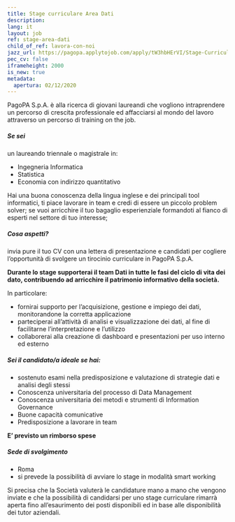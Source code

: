 ```yaml
---
title: Stage curriculare Area Dati
description:
lang: it
layout: job
ref: stage-area-dati
child_of_ref: lavora-con-noi
jazz_url: https://pagopa.applytojob.com/apply/tW3hbHErVI/Stage-Curriculare-Area-Dati
pec_cv: false
iframeheight: 2000
is_new: true
metadata:
  apertura: 02/12/2020
---
```


PagoPA S.p.A. è alla ricerca di giovani laureandi che vogliono intraprendere un percorso di crescita professionale ed affacciarsi al mondo del lavoro attraverso un percorso di training on the job.

##### Se sei

un laureando triennale o magistrale in:

- Ingegneria Informatica
- Statistica
- Economia con indirizzo quantitativo

Hai una buona conoscenza della lingua inglese e dei principali tool informatici, ti piace lavorare in team e credi di essere un piccolo problem solver; se vuoi arricchire il tuo bagaglio esperienziale formandoti al fianco di esperti nel settore di tuo interesse;

##### Cosa aspetti?

invia pure il tuo CV con una lettera di presentazione e candidati per cogliere l’opportunità di svolgere un tirocinio curriculare in PagoPA S.p.A.

**Durante lo stage supporterai il team Dati in tutte le fasi del ciclo di vita dei dato, contribuendo ad arricchire il patrimonio informativo della società.**

In particolare:

- fornirai supporto per l’acquisizione, gestione e impiego dei dati, monitorandone la corretta applicazione
- parteciperai all’attività di analisi e visualizzazione dei dati, al fine di facilitarne l’interpretazione e l’utilizzo
- collaborerai alla creazione di dashboard e presentazioni per uso interno ed esterno

##### Sei il candidato/a ideale se hai:

- sostenuto esami nella predisposizione e valutazione di strategie dati e analisi degli stessi
- Conoscenza universitaria del processo di Data Management
- Conoscenza universitaria dei metodi e strumenti di Information Governance
- Buone capacità comunicative
- Predisposizione a lavorare in team

**E’ previsto un rimborso spese**

##### Sede di svolgimento

- Roma
- si prevede la possibilità di avviare lo stage in modalità smart working

Si precisa che la Società valuterà le candidature mano a mano che vengono inviate e che la possibilità di candidarsi per uno stage curriculare rimarrà aperta fino all’esaurimento dei posti disponibili ed in base alle disponibilità dei tutor aziendali.
